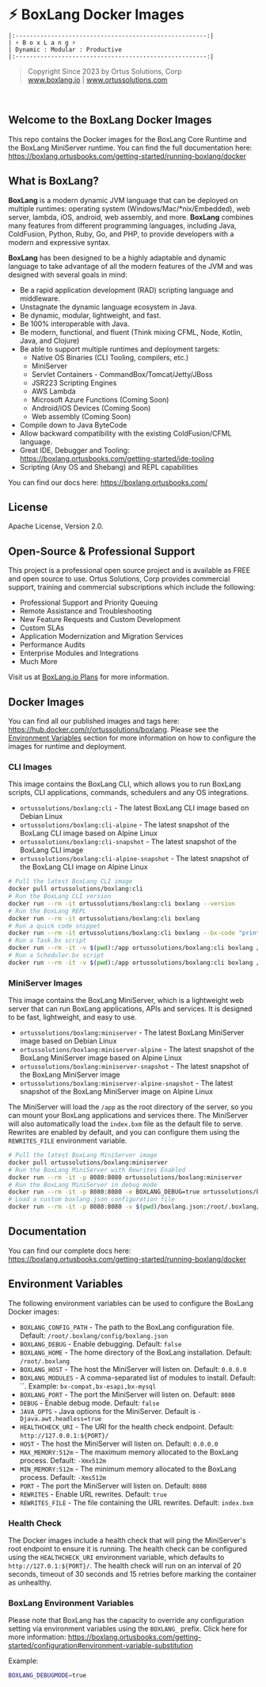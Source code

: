 # ⚡︎ BoxLang Docker Images

```
|:------------------------------------------------------:|
| ⚡︎ B o x L a n g ⚡︎
| Dynamic : Modular : Productive
|:------------------------------------------------------:|
```

<blockquote>
	Copyright Since 2023 by Ortus Solutions, Corp
	<br>
	<a href="https://www.boxlang.io">www.boxlang.io</a> |
	<a href="https://www.ortussolutions.com">www.ortussolutions.com</a>
</blockquote>

<p>&nbsp;</p>

## Welcome to the BoxLang Docker Images

This repo contains the Docker images for the BoxLang Core Runtime and the BoxLang MiniServer runtime.
You can find the full documentation here: https://boxlang.ortusbooks.com/getting-started/running-boxlang/docker

## What is BoxLang?

**BoxLang** is a modern dynamic JVM language that can be deployed on multiple runtimes: operating system (Windows/Mac/*nix/Embedded), web server, lambda, iOS, android, web assembly, and more. **BoxLang** combines many features from different programming languages, including Java, ColdFusion, Python, Ruby, Go, and PHP, to provide developers with a modern and expressive syntax.

**BoxLang** has been designed to be a highly adaptable and dynamic language to take advantage of all the modern features of the JVM and was designed with several goals in mind:

* Be a rapid application development (RAD) scripting language and middleware.
* Unstagnate the dynamic language ecosystem in Java.
* Be dynamic, modular, lightweight, and fast.
* Be 100% interoperable with Java.
* Be modern, functional, and fluent (Think mixing CFML, Node, Kotlin, Java, and Clojure)
* Be able to support multiple runtimes and deployment targets:
  * Native OS Binaries (CLI Tooling, compilers, etc.)
  * MiniServer
  * Servlet Containers - CommandBox/Tomcat/Jetty/JBoss
  * JSR223 Scripting Engines
  * AWS Lambda
  * Microsoft Azure Functions (Coming Soon)
  * Android/iOS Devices (Coming Soon)
  * Web assembly (Coming Soon)
* Compile down to Java ByteCode
* Allow backward compatibility with the existing ColdFusion/CFML language.
* Great IDE, Debugger and Tooling: https://boxlang.ortusbooks.com/getting-started/ide-tooling
* Scripting (Any OS and Shebang) and REPL capabilities

You can find our docs here: https://boxlang.ortusbooks.com/

## License

Apache License, Version 2.0.

## Open-Source & Professional Support

This project is a professional open source project and is available as FREE and open source to use.  Ortus Solutions, Corp provides commercial support, training and commercial subscriptions which include the following:

* Professional Support and Priority Queuing
* Remote Assistance and Troubleshooting
* New Feature Requests and Custom Development
* Custom SLAs
* Application Modernization and Migration Services
* Performance Audits
* Enterprise Modules and Integrations
* Much More

Visit us at [BoxLang.io Plans](https://boxlang.io/plans) for more information.

## Docker Images

You can find all our published images and tags here: https://hub.docker.com/r/ortussolutions/boxlang.  Please see the [Environment Variables](#environment-variables) section for more information on how to configure the images for runtime and deployment.

### CLI Images

This image contains the BoxLang CLI, which allows you to run BoxLang scripts, CLI applications, commands, schedulers and any OS integrations.

* `ortussolutions/boxlang:cli` - The latest BoxLang CLI image based on Debian Linux
* `ortussolutions/boxlang:cli-alpine` - The latest snapshot of the BoxLang CLI image based on Alpine Linux
* `ortussolutions/boxlang:cli-snapshot` - The latest snapshot of the BoxLang CLI image
* `ortussolutions/boxlang:cli-alpine-snapshot` - The latest snapshot of the BoxLang CLI image on Alpine Linux

```bash
# Pull the latest BoxLang CLI image
docker pull ortussolutions/boxlang:cli
# Run the BoxLang CLI version
docker run --rm -it ortussolutions/boxlang:cli boxlang --version
# Run the BoxLang REPL
docker run --rm -it ortussolutions/boxlang:cli boxlang
# Run a quick code snippet
docker run --rm -it ortussolutions/boxlang:cli boxlang --bx-code "print('Hello, BoxLang!')"
# Run a Task.bx script
docker run --rm -it -v $(pwd):/app ortussolutions/boxlang:cli boxlang /app/Task.bx
# Run a Scheduler.bx script
docker run --rm -it -v $(pwd):/app ortussolutions/boxlang:cli boxlang /app/Scheduler.bx
```

### MiniServer Images

This image contains the BoxLang MiniServer, which is a lightweight web server that can run BoxLang applications, APIs and services. It is designed to be fast, lightweight, and easy to use.

* `ortussolutions/boxlang:miniserver` - The latest BoxLang MiniServer image based on Debian Linux
* `ortussolutions/boxlang:miniserver-alpine` - The latest snapshot of the BoxLang MiniServer image based on Alpine Linux
* `ortussolutions/boxlang:miniserver-snapshot` - The latest snapshot of the BoxLang MiniServer image
* `ortussolutions/boxlang:miniserver-alpine-snapshot` - The latest snapshot of the BoxLang MiniServer image on Alpine Linux

The MiniServer will load the `/app` as the root directory of the server, so you can mount your BoxLang applications and services there. The MiniServer will also automatically load the `index.bxm` file as the default file to serve.  Rewrites are enabled by default, and you can configure them using the `REWRITES_FILE` environment variable.

```bash
# Pull the latest BoxLang MiniServer image
docker pull ortussolutions/boxlang:miniserver
# Run the BoxLang MiniServer with Rewrites Enabled
docker run --rm -it -p 8080:8080 ortussolutions/boxlang:miniserver
# Run the BoxLang MiniServer in debug mode
docker run --rm -it -p 8080:8080 -e BOXLANG_DEBUG=true ortussolutions/boxlang:miniserver
# Load a custom boxlang.json configuration file
docker run --rm -it -p 8080:8080 -v $(pwd)/boxlang.json:/root/.boxlang/config/boxlang.json ortussolutions/boxlang:miniserver
```

## Documentation

You can find our complete docs here: https://boxlang.ortusbooks.com/getting-started/running-boxlang/docker

## Environment Variables

The following environment variables can be used to configure the BoxLang Docker images:

* `BOXLANG_CONFIG_PATH` - The path to the BoxLang configuration file. Default: `/root/.boxlang/config/boxlang.json`
* `BOXLANG_DEBUG` - Enable debugging. Default: `false`
* `BOXLANG_HOME` - The home directory of the BoxLang installation. Default: `/root/.boxlang`
* `BOXLANG_HOST` - The host the MiniServer will listen on. Default: `0.0.0.0`
* `BOXLANG_MODULES` - A comma-separated list of modules to install. Default: ``. Example: `bx-compat,bx-esapi,bx-mysql`
* `BOXLANG_PORT` - The port the MiniServer will listen on. Default: `8080`
* `DEBUG` - Enable debug mode. Default: `false`
* `JAVA_OPTS` - Java options for the MiniServer. Default is `-Djava.awt.headless=true`
* `HEALTHCHECK_URI` - The URI for the health check endpoint. Default: `http://127.0.0.1:${PORT}/`
* `HOST` - The host the MiniServer will listen on. Default: `0.0.0.0`
* `MAX_MEMORY:512m` - The maximum memory allocated to the BoxLang process. Default: `-Xmx512m`
* `MIN_MEMORY:512m` - The minimum memory allocated to the BoxLang process. Default: `-Xms512m`
* `PORT` - The port the MiniServer will listen on. Default: `8080`
* `REWRITES` - Enable URL rewrites. Default: `true`
* `REWRITES_FILE` - The file containing the URL rewrites. Default: `index.bxm`

### Health Check

The Docker images include a health check that will ping the MiniServer's root endpoint to ensure it is running. The health check can be configured using the `HEALTHCHECK_URI` environment variable, which defaults to `http://127.0.1:${PORT}/`. The health check will run on an interval of 20 seconds, timeout of 30 seconds and 15 retries before marking the container as unhealthy.

### BoxLang Environment Variables

Please note that BoxLang has the capacity to override any configuration setting via environment variables using the `BOXLANG_` prefix.  Click here for more information: https://boxlang.ortusbooks.com/getting-started/configuration#environment-variable-substitution

Example:

```bash
BOXLANG_DEBUGMODE=true
```
